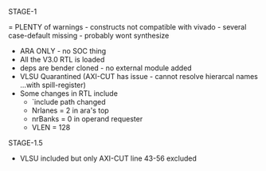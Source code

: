 STAGE-1

= PLENTY of warnings - constructs not compatible with vivado - several case-default missing - probably wont synthesize


- ARA ONLY - no SOC thing
- All the V3.0 RTL  is loaded
- deps are bender cloned - no external module added
- VLSU Quarantined (AXI-CUT has issue - cannot resolve hierarcal names ...with spill-register)
- Some changes in RTL include
    - `include path changed
    - Nrlanes = 2 in ara's top
    - nrBanks = 0 in operand requester
    - VLEN    = 128
    

STAGE-1.5
- VLSU included but only AXI-CUT line 43-56 excluded


    
